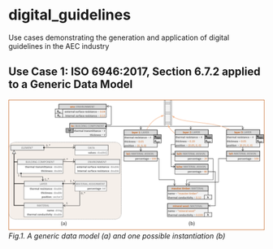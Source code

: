# digital_guidelines
Use cases demonstrating the generation and application of digital guidelines in the AEC industry

## Use Case 1: ISO 6946:2017, Section 6.7.2 applied to a Generic Data Model

![Class and Object Diagrams](/UC1_01b.png)
*Fig.1. A generic data model (a) and one possible instantiation (b)*
